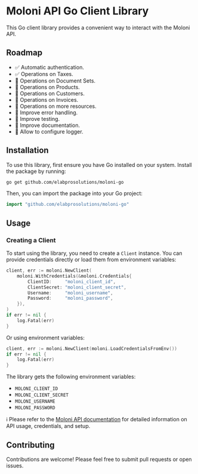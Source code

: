 # Moloni API Go Client Library

This Go client library provides a convenient way to interact with the Moloni API.

## Roadmap

- ✅ Automatic authentication.
- ✅ Operations on Taxes.
- 🚧 Operations on Document Sets.
- 🚧 Operations on Products.
- 🚧 Operations on Customers.
- 🚧 Operations on Invoices.
- 📅 Operations on more resources.
- 📅 Improve error handling.
- 📅 Improve testing.
- 📅 Improve documentation.
- 📅 Allow to configure logger.

## Installation

To use this library, first ensure you have Go installed on your system. Install the package by running:

```sh
go get github.com/elabprosolutions/moloni-go
```

Then, you can import the package into your Go project:

```go
import "github.com/elabprosolutions/moloni-go"
```

## Usage

### Creating a Client

To start using the library, you need to create a `Client` instance. You can provide credentials directly or load them from environment variables:

```go
client, err := moloni.NewClient(
    moloni.WithCredentials(&moloni.Credentials{
        ClientID:     "moloni_client_id",
        ClientSecret: "moloni_client_secret",
        Username:     "moloni_username",
        Password:     "moloni_password",
    }),
)
if err != nil {
    log.Fatal(err)
}
```

Or using environment variables:

```go
client, err := moloni.NewClient(moloni.LoadCredentialsFromEnv())
if err != nil {
    log.Fatal(err)
}
```

The library gets the following environment variables:

- `MOLONI_CLIENT_ID`
- `MOLONI_CLIENT_SECRET`
- `MOLONI_USERNAME`
- `MOLONI_PASSWORD`

ℹ️ Please refer to the [Moloni API documentation](https://www.moloni.pt/dev) for detailed information on API usage, credentials, and setup.

## Contributing

Contributions are welcome! Please feel free to submit pull requests or open issues.
